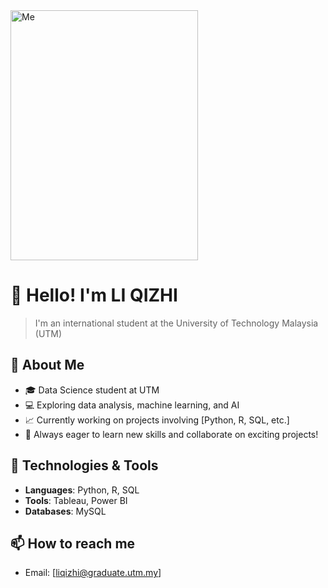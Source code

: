   <img src="[https://github.com/drshahizan/research-design/blob/main/profile/batch2/qizhili132/7f410e3abdb8b673c25621f04ebf5c0.jpg]" alt="Me" width= "300" height="400" />

# 👋 Hello! I'm LI QIZHI

> I'm an international student at the University of Technology Malaysia (UTM)
## 🌱 About Me
- 🎓 Data Science student at UTM
- 💻 Exploring data analysis, machine learning, and AI
- 📈 Currently working on projects involving [Python, R, SQL, etc.]
- 🌟 Always eager to learn new skills and collaborate on exciting projects!

## 🔧 Technologies & Tools
- **Languages**: Python, R, SQL
- **Tools**: Tableau, Power BI
- **Databases**: MySQL


## 📫 How to reach me
- Email: [liqizhi@graduate.utm.my]


